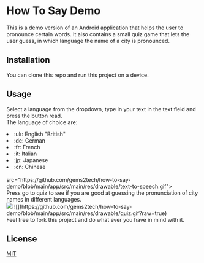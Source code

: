 # How To Say Demo
This is a demo version of an Android application that helps the user to pronounce 
certain words. It also contains a small quiz game that lets the user guess, in which 
language the name of a city is pronounced. 
## Installation
You can clone this repo and run this project on a device. 
## Usage
Select a language from the dropdown, type in your text in the text field and press the button read.<br>
The language of choice are:<br> 
<li>:uk: English "British"</li>
<li>:de: German</li>
<li>:fr: French</li>
<li>:it: Italian</li>
<li>:jp: Japanese</li>
<li>:cn: Chinese</li>
<br>
<img>src="https://github.com/gems2tech/how-to-say-demo/blob/main/app/src/main/res/drawable/text-to-speech.gif">
<br>
Press go to quiz to see if you are good at guessing the pronunciation of city 
names in different languages.<br> 
<img src="https://gemeda.org/gif/quiz.gif">
![](https://github.com/gems2tech/how-to-say-demo/blob/main/app/src/main/res/drawable/quiz.gif?raw=true)
<br>
Feel free to fork this project and do what ever you have in mind with it.<br>

## License

[MIT](https://choosealicense.com/licenses/mit/)
